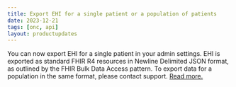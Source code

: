 ```yaml
---
title: Export EHI for a single patient or a population of patients
date: 2023-12-21
tags: [onc, api]
layout: productupdates
---
```


You can now export EHI for a single patient in your admin settings. EHI is exported as standard FHIR R4 resources in Newline Delimited JSON format, as outlined by the FHIR Bulk Data Access pattern. To export data for a population in the same format, please contact support. [Read more.](/documentation/ehi-export) 